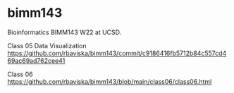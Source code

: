 # bimm143
Bioinformatics BIMM143 W22 at UCSD.

Class 05 Data Visualization https://github.com/rbaviska/bimm143/commit/c9186416fb5712b84c557cd469ac69ad762cee41


Class 06 https://github.com/rbaviska/bimm143/blob/main/class06/class06.html

